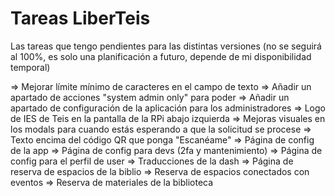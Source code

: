 # Tareas LiberTeis

Las tareas que tengo pendientes para las distintas versiones (no se seguirá al 100%, es solo una planificación a futuro, depende de mi disponibilidad temporal)

=> Mejorar límite mínimo de caracteres en el campo de texto
=> Añadir un apartado de acciones "system admin only" para poder 
=> Añadir un apartado de configuración de la aplicación para los administradores
=> Logo de IES de Teis en la pantalla de la RPi abajo izquierda
=> Mejoras visuales en los modals para cuando estás esperando a que la solicitud se procese
=> Texto encima del código QR que ponga "Escanéame"
=> Página de config de la app
=> Página de config para devs (2fa y mantenimiento)
=> Página de config para el perfil de user
=> Traducciones de la dash
=> Página de reserva de espacios de la biblio
=> Reserva de espacios conectados con eventos
=> Reserva de materiales de la biblioteca